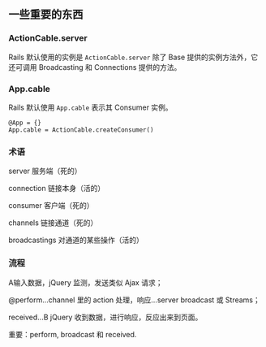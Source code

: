 ## 一些重要的东西

### ActionCable.server

Rails 默认使用的实例是 `ActionCable.server` 除了 Base 提供的实例方法外，它还可调用 Broadcasting 和 Connections 提供的方法。

### App.cable

Rails 默认使用 `App.cable` 表示其 Consumer 实例。

```
@App = {}
App.cable = ActionCable.createConsumer()
```

### 术语

server 服务端（死的）

connection 链接本身（活的）

consumer 客户端（死的）

channels 链接通道（死的）

broadcastings 对通道的某些操作（活的）

### 流程

A输入数据，jQuery 监测，发送类似 Ajax 请求；

@perform...channel 里的 action 处理，响应...server broadcast 或 Streams；

received...B jQuery 收到数据，进行响应，反应出来到页面。

重要：perform, broadcast 和 received.
